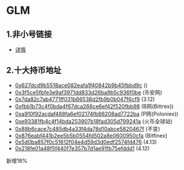 # GLM

## 1.非小号链接

* [详情](https://www.feixiaohao.com/currencies/golem-network-tokens/)

## 2.十大持币地址

* [0x627dcd9b5518ace082eafa1f40842b9b45fbbd9c](https://eth.tokenview.com/cn/tokentxns/0x627dcd9b5518ace082eafa1f40842b9b45fbbd9c) ()
* [0x3f5ce5fbfe3e9af3971dd833d26ba9b5c936f0be](https://eth.tokenview.com/cn/tokentxns/0x3f5ce5fbfe3e9af3971dd833d26ba9b5c936f0be) (币安网)
* [0x7da82c7ab4771ff031b66538d2fb9b0b047f6cf9](https://eth.tokenview.com/cn/tokentxns/0x7da82c7ab4771ff031b66538d2fb9b0b047f6cf9) (3.12)
* [0xfbb1b73c4f0bda4f67dca266ce6ef42f520fbb98](https://eth.tokenview.com/cn/tokentxns/0xfbb1b73c4f0bda4f67dca266ce6ef42f520fbb98) (B网(Bittrex))
* [0xa910f92acdaf488fa6ef02174fb86208ad7722ba](https://eth.tokenview.com/cn/tokentxns/0xa910f92acdaf488fa6ef02174fb86208ad7722ba) (P网(Poloniex))
* [0xe93381fb4c4f14bda253907b18fad305d799241a](https://eth.tokenview.com/cn/tokentxns/0xe93381fb4c4f14bda253907b18fad305d799241a) (火币全球站)
* [0x88b6cace7c485db4a33f4da78d10abce5820467f](https://eth.tokenview.com/cn/tokentxns/0x88b6cace7c485db4a33f4da78d10abce5820467f) (不变)
* [0x876eabf441b2ee5b5b0554fd502a8e0600950cfa](https://eth.tokenview.com/cn/tokentxns/0x876eabf441b2ee5b5b0554fd502a8e0600950cfa) (Bitfinex)
* [0x5d0ba857f0c51612f04e4d59d3d0edf2574fd476](https://eth.tokenview.com/cn/tokentxns/0x5d0ba857f0c51612f04e4d59d3d0edf2574fd476) (4.13)
* [0x218fe01a48f5f440f7e357b7d1ae91fb75efddd1](https://eth.tokenview.com/cn/tokentxns/0x218fe01a48f5f440f7e357b7d1ae91fb75efddd1) (4.12)

新增18%